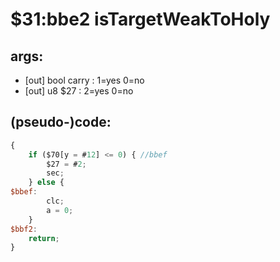 ﻿
# $31:bbe2 isTargetWeakToHoly

<summary></summary>

## args:
+	[out] bool carry : 1=yes 0=no
+	[out] u8 $27 : 2=yes 0=no
## (pseudo-)code:
```js
{
	if ($70[y = #12] <= 0) { //bbef
		$27 = #2;
		sec;
	} else {
$bbef:
		clc;
		a = 0;
	}
$bbf2:
	return;
}
```



